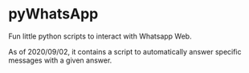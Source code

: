 # pyWhatsApp
Fun little python scripts to interact with Whatsapp Web.

As of 2020/09/02, it contains a script to automatically answer specific messages with a given answer. 
